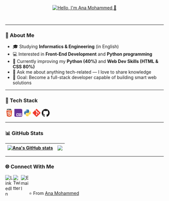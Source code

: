 <p align="center">
  <a href="#"><img width="80%" alt="Hello, I'm Ana Mohammed 👋" src="https://i.imgur.com/h7n6kQf.png" /></a>
</p>

<br />



---

### 💫 About Me

- 🎓 Studying **Informatics & Engineering** (in English)  
- 💻 Interested in **Front-End Development** and **Python programming**
- 🌱 Currently improving my **Python (40%)** and **Web Dev Skills (HTML & CSS 80%)**
- 💬 Ask me about anything tech-related — I love to share knowledge
- 🎯 Goal: Become a full-stack developer capable of building smart web solutions

---

### 🧠 Tech Stack

<code><img height="25" alt="html" src="https://raw.githubusercontent.com/github/explore/main/topics/html/html.png"></code>
<code><img height="25" alt="css" src="https://raw.githubusercontent.com/github/explore/main/topics/css/css.png"></code>
<code><img height="25" alt="python" src="https://raw.githubusercontent.com/github/explore/main/topics/python/python.png"></code>
<code><img height="25" alt="git" src="https://raw.githubusercontent.com/github/explore/main/topics/git/git.png"></code>
<code><img height="25" alt="github" src="https://raw.githubusercontent.com/github/explore/main/topics/github/github.png"></code>

---

### 📊 GitHub Stats

| <a href="https://github.com/yourusername"><img align="center" src="https://github-readme-stats.vercel.app/api?username=yourusername&show_icons=true&theme=tokyonight&hide_border=true" alt="Ana's GitHub stats" /></a> | <a href="https://github.com/yourusername"><img align="center" src="https://github-readme-stats.vercel.app/api/top-langs/?username=yourusername&layout=compact&theme=tokyonight&hide_border=true" /></a> |
| ------------- | ------------- |

---

### 🌐 Connect With Me

<a href="https://www.linkedin.com/in/your-linkedin/">
  <img align="left" alt="LinkedIn" width="25px" src="https://cdn.jsdelivr.net/gh/devicons/devicon/icons/linkedin/linkedin-original.svg" />
</a>
<a href="https://twitter.com/yourtwitter">
  <img align="left" alt="Twitter" width="25px" src="https://raw.githubusercontent.com/anuraghazra/anuraghazra/master/assets/twitter.svg" />
</a>
<a href="mailto:your@email.com">
  <img align="left" alt="Email" width="25px" src="https://cdn-icons-png.flaticon.com/512/732/732200.png" />
</a>

<br />
<br />

⭐️ From [Ana Mohammed](https://github.com/yourusername)
